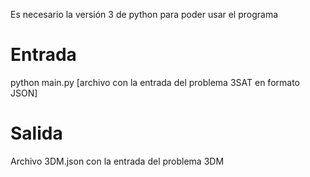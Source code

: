 Es necesario la versión 3 de python para poder usar el programa

# Entrada

python main.py [archivo con la entrada del problema 3SAT en formato JSON]

# Salida

Archivo 3DM.json con la entrada del problema 3DM
